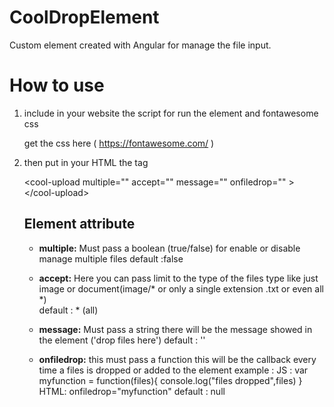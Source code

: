 # CoolDropElement

Custom element created with Angular for manage the file input.

# How to use

1) include in your website the script for run the element and fontawesome css 
    
    get the css here ( https://fontawesome.com/ )
  
    <script type="text/javascript" src="public/element/cool-drop.el.js"></script>


2) then put in your HTML the tag 

    \<cool-upload multiple="" accept="" message="" onfiledrop="" >\</cool-upload>
    
    ## Element attribute 
    
    * <strong>multiple:</strong> Must pass a boolean (true/false) for enable or disable manage multiple files
      default :false
    
    * <strong>accept:</strong> Here you can pass limit to the type of the files type like just image or document(image/* or only a single extension .txt or even all *)  
      default : * (all)
      
     * <strong>message:</strong> Must pass a string there will be the message showed in the element ('drop files here')
      default : ''
      
     * <strong>onfiledrop:</strong> this must pass a function this will be the callback every time a files is dropped or added to the           element
     example :
      JS :
      var myfunction = function(files){
        console.log("files dropped",files)
        }
        HTML:
        onfiledrop="myfunction"
      default : null
        
